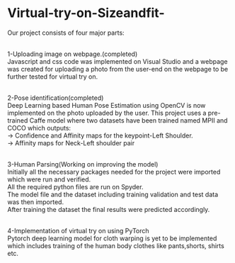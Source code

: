 # Virtual-try-on-Sizeandfit-
Our project consists of four major parts:

<br />1-Uploading image on webpage.(completed)
<br />Javascript and css code was implemented on Visual Studio and a webpage was created for uploading a photo from the user-end on the webpage to be further tested for virtual try on.

<br />2-Pose identification(completed)
<br />Deep Learning based Human Pose Estimation using OpenCV is now implemented on the photo uploaded by the user. This project uses a pre-trained Caffe model where two datasets have been trained named MPII and COCO which outputs:
<br />-> Confidence and Affinity maps for the keypoint-Left Shoulder.
<br />-> Affinity maps for Neck-Left shoulder pair

<br />3-Human Parsing(Working on improving the model)
<br />Initially  all the necessary packages needed for the project were imported which were run and verified.
<br />All the required python files are run on Spyder.
<br />The model file and the dataset including training validation and test data was then imported.
<br />After training the dataset the final results were predicted accordingly.

<br />4-Implementation of virtual try on using PyTorch
<br />Pytorch deep learning model for cloth warping is yet to be implemented which includes training of the human body clothes like pants,shorts, shirts etc.
